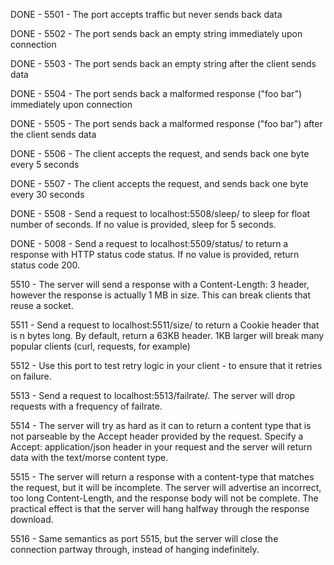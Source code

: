 DONE - 5501 - The port accepts traffic but never sends back data

DONE - 5502 - The port sends back an empty string immediately upon connection

DONE - 5503 - The port sends back an empty string after the client sends data

DONE - 5504 - The port sends back a malformed response ("foo bar") immediately upon connection

DONE - 5505 - The port sends back a malformed response ("foo bar") after the client sends data

DONE - 5506 - The client accepts the request, and sends back one byte every 5 seconds

DONE - 5507 - The client accepts the request, and sends back one byte every 30 seconds

DONE - 5508 - Send a request to localhost:5508/sleep/<float> to sleep for float number of seconds. If no value is provided, sleep for 5 seconds.

DONE - 5008 - Send a request to localhost:5509/status/<int> to return a response with HTTP status code status. If no value is provided, return status code 200.

5510 - The server will send a response with a Content-Length: 3 header, however the response is actually 1 MB in size. This can break clients that reuse a socket.

5511 - Send a request to localhost:5511/size/<int> to return a Cookie header that is n bytes long. By default, return a 63KB header. 1KB larger will break many popular clients (curl, requests, for example)

5512 - Use this port to test retry logic in your client - to ensure that it retries on failure.

5513 - Send a request to localhost:5513/failrate/<float>. The server will drop requests with a frequency of failrate.

5514 - The server will try as hard as it can to return a content type that is not parseable by the Accept header provided by the request. Specify a Accept: application/json header in your request and the server will return data with the text/morse content type. 

5515 - The server will return a response with a content-type that matches the request, but it will be incomplete. The server will advertise an incorrect, too long Content-Length, and the response body will not be complete. The practical effect is that the server will hang halfway through the response download.

5516 - Same semantics as port 5515, but the server will close the connection partway through, instead of hanging indefinitely.
